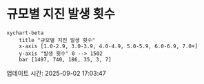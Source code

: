 # 규모별 지진 발생 횟수

```mermaid
xychart-beta
    title "규모별 지진 발생 횟수"
    x-axis [1.0-2.9, 3.0-3.9, 4.0-4.9, 5.0-5.9, 6.0-6.9, 7.0+]
    y-axis "발생 횟수" 0 --> 1502
    bar [1497, 740, 186, 35, 3, 7]
```

업데이트 시간: 2025-09-02 17:03:47
